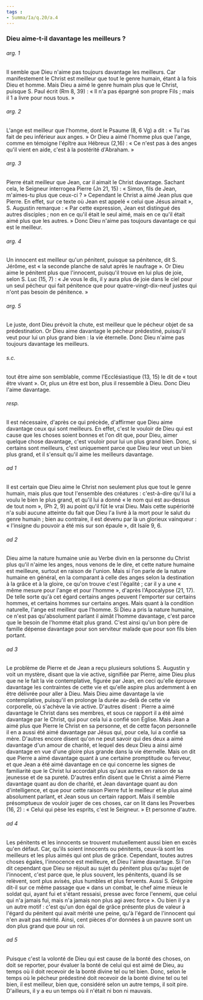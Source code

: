 ```yaml
---
tags : 
- Summa/Ia/q.20/a.4
---
```


### Dieu aime-t-il davantage les meilleurs ?

###### arg. 1
Il semble que Dieu n'aime pas toujours davantage les meilleurs. Car manifestement le Christ est meilleur que tout le genre humain, étant à la fois Dieu et homme. Mais Dieu a aimé le genre humain plus que le Christ, puisque S. Paul écrit (Rm 8, 39) : « Il n'a pas épargné son propre Fils ; mais il 1 a livre pour nous tous. » 

###### arg. 2
L'ange est meilleur que l'homme, dont le Psaume (8, 6 Vg) a dit : « Tu l'as fait de peu inférieur aux anges. » Or Dieu a aimé l'homme plus que l'ange, comme en témoigne l'épître aux Hébreux (2,16) : « Ce n'est pas à des anges qu'il vient en aide, c'est à la postérité d'Abraham. » 

###### arg. 3
Pierre était meilleur que Jean, car il aimait le Christ davantage. Sachant cela, le Seigneur interrogea Pierre (Jn 21, 15) : « Simon, fils de Jean, m'aimes-tu plus que ceux-ci ? » Cependant le Christ a aimé Jean plus que Pierre. En effet, sur ce texte où Jean est appelé « celui que Jésus aimait », S. Augustin remarque : « Par cette expression, Jean est distingué des autres disciples ; non en ce qu'il était le seul aimé, mais en ce qu'il était aimé plus que les autres. » Donc Dieu n'aime pas toujours davantage ce qui est le meilleur. 

###### arg. 4
Un innocent est meilleur qu'un pénitent, puisque sa pénitence, dit S. Jérôme, est « la seconde planche de salut après le naufrage ». Or Dieu aime le pénitent plus que l'innocent, puisqu'il trouve en lui plus de joie, selon S. Luc (15, 7) : « Je vous le dis, il y aura plus de joie dans le ciel pour un seul pécheur qui fait pénitence que pour quatre-vingt-dix-neuf justes qui n'ont pas besoin de pénitence. » 

###### arg. 5
Le juste, dont Dieu prévoit la chute, est meilleur que le pécheur objet de sa prédestination. Or Dieu aime davantage le pécheur prédestiné, puisqu'il veut pour lui un plus grand bien : la vie éternelle. Donc Dieu n'aime pas toujours davantage les meilleurs. 

###### s.c.
tout être aime son semblable, comme l'Ecclésiastique (13, 15) le dit de « tout être vivant ». Or, plus un être est bon, plus il ressemble à Dieu. Donc Dieu l'aime davantage. 

###### resp.
Il est nécessaire, d'après ce qui précède, d'affirmer que Dieu aime davantage ceux qui sont meilleurs. En effet, c'est le vouloir de Dieu qui est cause que les choses soient bonnes et l'on dit que, pour Dieu, aimer quelque chose davantage, c'est vouloir pour lui un plus grand bien. Donc, si certains sont meilleurs, c'est uniquement parce que Dieu leur veut un bien plus grand, et il s'ensuit qu'il aime les meilleurs davantage. 

###### ad 1
Il est certain que Dieu aime le Christ non seulement plus que tout le genre humain, mais plus que tout l'ensemble des créatures : c'est-à-dire qu'il lui a voulu le bien le plus grand, et qu'il lui a donné « le nom qui est au-dessus de tout nom », (Ph 2, 9) au point qu'il fût le vrai Dieu. Mais cette supériorité n'a subi aucune atteinte du fait que Dieu l'a livré à la mort pour le salut du genre humain ; bien au contraire, il est devenu par là un glorieux vainqueur : « l'insigne du pouvoir a été mis sur son épaule », dit Isaïe 9, 6. 

###### ad 2
Dieu aime la nature humaine unie au Verbe divin en la personne du Christ plus qu'il n'aime les anges, nous venons de le dire, et cette nature humaine est meilleure, surtout en raison de l'union. Mais si l'on parle de la nature humaine en général, en la comparant à celle des anges selon la destination à la grâce et à la gloire, ce qu'on trouve c'est l'égalité ; car il y a une « même mesure pour l'ange et pour l'homme », d'après l'Apocalypse (21, 17). De telle sorte qu'à cet égard certains anges peuvent l'emporter sur certains hommes, et certains hommes sur certains anges. Mais quant à la condition naturelle, l'ange est meilleur que l'homme. Si Dieu a pris la nature humaine, ce n'est pas qu'absolument parlant il aimât l'homme davantage, c'est parce que le besoin de l'homme était plus grand. C'est ainsi qu'un bon père de famille dépense davantage pour son serviteur malade que pour son fils bien portant. 

###### ad 3
Le problème de Pierre et de Jean a reçu plusieurs solutions S. Augustin y voit un mystère, disant que la vie active, signifiée par Pierre, aime Dieu plus que ne le fait la vie contemplative, figurée par Jean, en ceci qu'elle éprouve davantage les contraintes de cette vie et qu'elle aspire plus ardemment à en être délivrée pour aller à Dieu. Mais Dieu aime davantage la vie contemplative, puisqu'il en prolonge la durée au-delà de cette vie corporelle, où s'achève la vie active. D'autres disent : Pierre a aimé davantage le Christ dans ses membres, et sous ce rapport il a été aimé davantage par le Christ, qui pour cela lui a confié son Église. Mais Jean a aimé plus que Pierre le Christ en sa personne, et de cette façon personnelle il en a aussi été aimé davantage par Jésus qui, pour cela, lui a confié sa mère. D'autres encore disent qu'on ne peut savoir qui des deux a aimé davantage d'un amour de charité, et lequel des deux Dieu a ainsi aimé davantage en vue d'une gloire plus grande dans la vie éternelle. Mais on dit que Pierre a aimé davantage quant à une certaine promptitude ou ferveur, et que Jean a été aimé davantage en ce qui concerne les signes de familiarité que le Christ lui accordait plus qu'aux autres en raison de sa jeunesse et de sa pureté. D'autres enfin disent que le Christ a aimé Pierre davantage quant au don de charité, et Jean davantage quant au don d'intelligence, et que pour cette raison Pierre fut le meilleur et le plus aimé absolument parlant, et Jean sous un certain rapport. Mais il semble présomptueux de vouloir juger de ces choses, car on lit dans les Proverbes (16, 2) : « Celui qui pèse les esprits, c'est le Seigneur. » Et personne d'autre. 

###### ad 4
Les pénitents et les innocents se trouvent mutuellement aussi bien en excès qu'en défaut. Car, qu'ils soient innocents ou pénitents, ceux-là sont les meilleurs et les plus aimés qui ont plus de grâce. Cependant, toutes autres choses égales, l'innocence est meilleure, et Dieu l'aime davantage. Si l'on dit cependant que Dieu se réjouit au sujet du pénitent plus qu'au sujet de l'innocent, c'est parce que, le plus souvent, les pénitents, quand ils se relèvent, sont plus avisés, plus humbles et plus fervents. Aussi S. Grégoire dit-il sur ce même passage que « dans un combat, le chef aime mieux le soldat qui, ayant fui et s'étant ressaisi, presse avec force l'ennemi, que celui qui n'a jamais fui, mais n'a jamais non plus agi avec force ». Ou bien il y a un autre motif : c'est qu'un don égal de grâce présente plus de valeur à l'égard du pénitent qui avait mérité une peine, qu'à l'égard de l'innocent qui n'en avait pas mérité. Ainsi, cent pièces d'or données à un pauvre sont un don plus grand que pour un roi. 

###### ad 5
Puisque c'est la volonté de Dieu qui est cause de la bonté des choses, on doit se reporter, pour évaluer la bonté de celui qui est aimé de Dieu, au temps où il doit recevoir de la bonté divine tel ou tel bien. Donc, selon le temps où le pécheur prédestiné doit recevoir de la bonté divine tel ou tel bien, il est meilleur, bien que, considéré selon un autre temps, il soit pire. D'ailleurs, il y a eu un temps où il n'était ni bon ni mauvais. 






